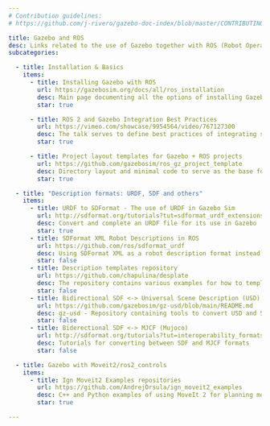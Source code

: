 ```yaml
---
# Contribution guidelines:
# https://github.com/j-rivero/gazebo-doc-index/blob/master/CONTRIBUTING.md 

title: Gazebo and ROS
desc: Links related to the use of Gazebo together with ROS (Robot Operative System)
subcategories: 

  - title: Installation & Basics
    items:
      - title: Installing Gazebo with ROS
        url: https://gazebosim.org/docs/all/ros_installation
        desc: Main page documenting all the options of installing Gazebo and ROS together
        star: true

      - title: ROS 2 and Gazebo Integration Best Practices
        url: https://vimeo.com/showcase/9954564/video/767127300
        desc: The talk serves to define best practices of integrating simulation with ROS 2
        star: true

      - title: Project layout templates for Gazebo + ROS projects
        url: https://github.com/gazebosim/ros_gz_project_template
        desc: Directory layout and minimal code to serve as the base for new Gazebo + ROS projects
        star: true

  - title: "Description formats: URDF, SDF and others"
    items:
      - title: URDF to SDFormat - The use of URDF in Gazebo Sim
        url: http://sdformat.org/tutorials?tut=sdformat_urdf_extensions&cat=specification&
        desc: Convert and complete an URDF file for its use in Gazebo
        star: true
      - title: SDFormat XML Robot Descriptions in ROS
        url: https://github.com/ros/sdformat_urdf
        desc: Using SDFormat XML as a robot description format instead of URDF XML
        star: false
      - title: Description templates repository
        url: https://github.com/chapulina/desplate
        desc: The repository contains various examples for how to template description files in ROS 2
        star: false
      - title: Bidirectional SDF <-> Universal Scene Description (USD) converter
        url: https://github.com/gazebosim/gz-usd/blob/main/README.md
        desc: gz-usd - Repository containing tools to convert USD and SDFormat
        star: false
      - title: Biderectional SDF <-> MJCF (Mujoco)
        url: http://sdformat.org/tutorials?tut=interoperability_formats&cat=developers&#mjcf
        desc: Tutorials for converting between SDF and MJCF formats
        star: false

  - title: Gazebo with Moveit2/ros2_controls 
    items:
      - title: Ign Moveit2 Examples repositories
        url: https://github.com/AndrejOrsula/ign_moveit2_examples
        desc: C++ and Python examples of using MoveIt 2 for planning motions that are executed inside Gazebo simulation environment
        star: true

---
```

